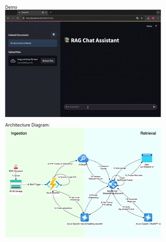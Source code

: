 Demo
![Quick Demo](assets/demo.gif)

Architecture Diagram:
![Architecture](assets/RAGDemoArchitecture.png)

